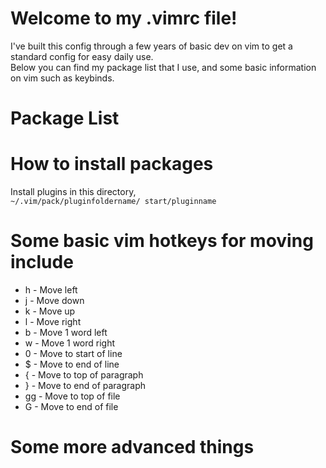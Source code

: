 # **Welcome to my .vimrc file!**
I've built this config through a few years of basic dev on vim to get a standard config for easy daily use.\
Below you can find my package list that I use, and some basic information on vim such as keybinds.

# **Package List**


# **How to install packages**
Install plugins in this directory,\
`~/.vim/pack/pluginfoldername/ start/pluginname`

# **Some basic vim hotkeys for moving include**
* h  - Move left
* j  - Move down
* k  - Move up
* l  - Move right
* b  - Move 1 word left
* w  - Move 1 word right
* 0  - Move to start of line
* $  - Move to end of line
* {  - Move to top of paragraph
* }  - Move to end of paragraph
* gg - Move to top of file
* G  - Move to end of file


# **Some more advanced things**
 

